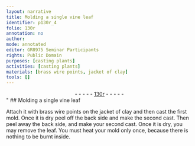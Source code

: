 ```yaml
---
layout: narrative
title: Molding a single vine leaf
identifier: p130r_4
folio: 130r
annotation: no
author:
mode: annotated
editor: GR8975 Seminar Participants
rights: Public Domain
purposes: [casting plants]
activities: [casting plants]
materials: [brass wire points, jacket of clay]
tools: []
---
```


 <div class="folio" align="center">- - - - - <a href="http://gallica.bnf.fr/ark:/12148/btv1b10500001g/f265.item.r=" target="_blank">130r</a> - - - - - </div>" 
##  Molding a single vine leaf 

  <span class="activity"></span> 
 Attach it with <span class="material">brass wire points</span> on the <span class="material">jacket of clay</span> and then cast the first mold. Once it is dry peel off the back side and make the second cast. Then peel away the back side, and make your second cast. Once it is dry, you may remove the leaf. You must heat your mold only once, because there is nothing to be burnt inside. 
 